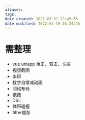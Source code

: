 ```yaml
---
aliases: 
tags: 
date created: 2022-03-31 22:45:36
date modified: 2022-04-19 20:24:45
---
```


# 需整理

- vue uniapp 单击、双击、长按
- 视频截图
- 水印
- 数字自增减动画
- 网格布局
- 拖拽
- DSL
- 体积碰撞
- filter缓存
